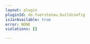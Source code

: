 ```yaml
---
layout: plugin
pluginId: de.fuerstenau.buildconfig
isJarAvailable: true
error: NONE
violations: []

---
```

